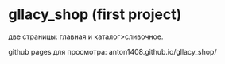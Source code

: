 # gllacy_shop (first project)
две страницы: главная и каталог>сливочное.

github pages для просмотра: anton1408.github.io/gllacy_shop/

